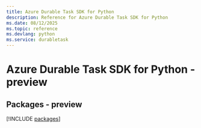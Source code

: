 ```yaml
---
title: Azure Durable Task SDK for Python
description: Reference for Azure Durable Task SDK for Python
ms.date: 08/12/2025
ms.topic: reference
ms.devlang: python
ms.service: durabletask
---
```

# Azure Durable Task SDK for Python - preview
## Packages - preview
[!INCLUDE [packages](durable-task-index.md)]